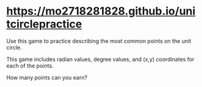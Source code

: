 # https://mo2718281828.github.io/unitcirclepractice

Use this game to practice describing the most common points on the unit circle.

This game includes radian values, degree values, and (x,y) coordinates for each of the points.

How many points can you earn?
